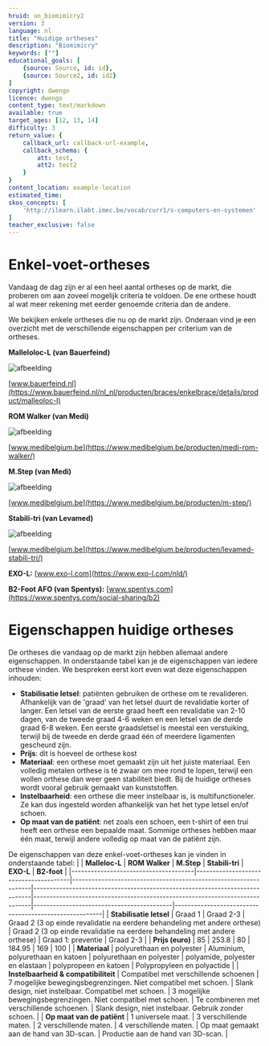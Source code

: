 ```yaml
---
hruid: un_biomimicry2
version: 3
language: nl
title: "Huidige ortheses"
description: "Biomimicry"
keywords: [""]
educational_goals: [
    {source: Source, id: id}, 
    {source: Source2, id: id2}
]
copyright: dwengo
licence: dwengo
content_type: text/markdown
available: true
target_ages: [12, 13, 14]
difficulty: 3
return_value: {
    callback_url: callback-url-example,
    callback_schema: {
        att: test,
        att2: test2
    }
}
content_location: example-location
estimated_time: 
skos_concepts: [
    'http://ilearn.ilabt.imec.be/vocab/curr1/s-computers-en-systemen'
]
teacher_exclusive: false
---
```


# Enkel-voet-ortheses
Vandaag de dag zijn er al een heel aantal ortheses op de markt, die proberen om aan zoveel mogelijk criteria te voldoen. De ene orthese houdt al wat meer rekening met eerder genoemde criteria dan de andere. 

We bekijken enkele ortheses die nu op de markt zijn. Onderaan vind je een overzicht met de verschillende eigenschappen per criterium van de ortheses.

**Malleloloc-L (van Bauerfeind)**

![](embed/malleloc2.jpg "afbeelding")

[www.bauerfeind.nl](https://www.bauerfeind.nl/nl_nl/producten/braces/enkelbrace/details/product/malleoloc-l)

**ROM Walker (van Medi)**

![](embed/romwalker.jpeg "afbeelding")

[www.medibelgium.be](https://www.medibelgium.be/producten/medi-rom-walker/)

**M.Step (van Medi)**

![](embed/mstep.jpeg "afbeelding")

[www.medibelgium.be](https://www.medibelgium.be/producten/m-step/)

**Stabili-tri (van Levamed)**

![](embed/stabilitri.jpeg "afbeelding")

[www.medibelgium.be](https://www.medibelgium.be/producten/levamed-stabili-tri/)

**EXO-L:**
[www.exo-l.com](https://www.exo-l.com/nld/)

**B2-Foot AFO (van Spentys):**
[www.spentys.com](https://www.spentys.com/social-sharing/b2)



# Eigenschappen huidige ortheses
De ortheses die vandaag op de markt zijn hebben allemaal andere eigenschappen. In onderstaande tabel kan je de eigenschappen van iedere orthese vinden. We bespreken eerst kort even wat deze eigenschappen inhouden:
* **Stabilisatie letsel**: patiënten gebruiken de orthese om te revalideren. Afhankelijk van de 'graad' van het letsel duurt de revalidatie korter of langer. Een letsel van de eerste graad heeft een revalidatie van 2-10 dagen, van de tweede graad 4-6 weken en een letsel van de derde graad 6-8 weken. Een eerste graadsletsel is meestal een verstuiking, terwijl bij de tweede en derde graad één of meerdere ligamenten gescheurd zijn.
* **Prijs**: dit is hoeveel de orthese kost
* **Materiaal**: een orthese moet gemaakt zijn uit het juiste materiaal. Een volledig metalen orthese is té zwaar om mee rond te lopen, terwijl een wollen orthese dan weer geen stabiliteit biedt. Bij de huidige ortheses wordt vooral gebruik gemaakt van kunststoffen.
* **Instelbaarheid**: een orthese die meer instelbaar is, is multifunctioneler. Ze kan dus ingesteld worden afhankelijk van het het type letsel en/of schoen.
* **Op maat van de patiënt**: net zoals een schoen, een t-shirt of een trui heeft een orthese een bepaalde maat. Sommige ortheses hebben maar één maat, terwijl andere volledig op maat van de patiënt zijn. 


De eigenschappen van deze enkel-voet-ortheses kan je vinden in onderstaande tabel: 
|                                      | **Malleloc-L**                        | **ROM Walker**                                                  | **M.Step**                                                                  | **Stabili-tri**                                                             | **EXO-L**                                 | **B2-foot**                                           |
|--------------------------------------|---------------------------------------|-----------------------------------------------------------------|-----------------------------------------------------------------------------|-----------------------------------------------------------------------------|-------------------------------------------|-------------------------------------------------------|
| **Stabilisatie letsel**              | Graad 1                               | Graad 2-3                                                       | Graad 2 (3 op einde revalidatie na  eerdere behandeling met andere orthese) | Graad 2 (3 op einde revalidatie na  eerdere behandeling met andere orthese) | Graad 1: preventie                        | Graad 2-3                                             |
| **Prijs (euro)**                     | 85                                    | 253.8                                                           | 80                                                                          | 184.95                                                                      | 169                                       | 100                                                   |
| **Materiaal**                        | polyurethaan en polyester                       | Aluminium, polyurethaan en katoen                                         | polyurethaan en polyester                                                             | polyamide, polyester en elastaan                                                   | polypropeen en katoen                              | Polypropyleen en polyactide                                  |
| **Instelbaarheid & compatibiliteit** | Compatibel met verschillende schoenen | 7 mogelijke bewegingsbegrenzingen.  Niet compatibel met schoen. | Slank design, niet instelbaar. Compatibel met schoen.                       | 3 mogelijke bewegingsbegrenzingen.  Niet compatibel met schoen.             | Te combineren met verschillende schoenen. | Slank design, niet instelbaar. Gebruik zonder schoen. |
| **Op maat van de patiënt**           | 1 universele maat.                    | 3 verschillende maten.                                          | 2 verschillende maten.                                                      | 4 verschillende maten.                                                      | Op maat gemaakt aan de hand van 3D-scan.  | Productie aan de hand van 3D-scan.                    |
